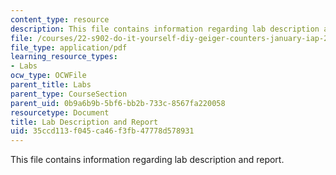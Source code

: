 ```yaml
---
content_type: resource
description: This file contains information regarding lab description and report.
file: /courses/22-s902-do-it-yourself-diy-geiger-counters-january-iap-2015/35ccd113f045ca46f3fb47778d578931_MIT22_S902IAP15_lab01.pdf
file_type: application/pdf
learning_resource_types:
- Labs
ocw_type: OCWFile
parent_title: Labs
parent_type: CourseSection
parent_uid: 0b9a6b9b-5bf6-bb2b-733c-8567fa220058
resourcetype: Document
title: Lab Description and Report
uid: 35ccd113-f045-ca46-f3fb-47778d578931
---
```

This file contains information regarding lab description and report.

